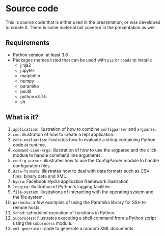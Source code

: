 # Source code

This is source code that is either used in the presentation, or was developed
to create it.  There is some material not covered in the presentation as well.

## Requirements

* Python version: at least 3.6
* Packages (names listed that can be used with `pip` or `conda` to install):
  * jinja2
  * jupyter
  * matplotlib
  * numpy
  * paramiko
  * psutil
  * python=3.7.5
  * sh
  
## What is it?

1. `application`: illustration of how to combine `configparser` and `argparse`.
1. `cmd`: illustration of how to create a repl application.
1. `code-evaluation`: illustrates how to evaluate a string containing
    Python code at runtime.
1. `command-Line-args`: illustration of how to use the argparse and the
    click module to handle command line arguments.
1. `config-parser`: illustrates how to use the ConfigParser module to handle
    configuration files.
1. `data-formats`: illustrates how to deal with data formats such as CSV
    files, binary data and XML.
1. `hydra`: Facebook Hydra application framework illustration.
1. `logging`: illustration of Python's logging facilities.
1. `file-system`: illustrations of interacting with the operating system
    and the file system.
1. `paramiko`: a few examples of using the Paramiko library for SSH
    to remote hosts.
1. `Sched`: scheduled execution of funcitons in Python.
1. `Subprocess`: illustrates executing a shell command from a Python script
    using the `subprocess` module.
1. `xml-generator`: code to generate a random XML documents.
